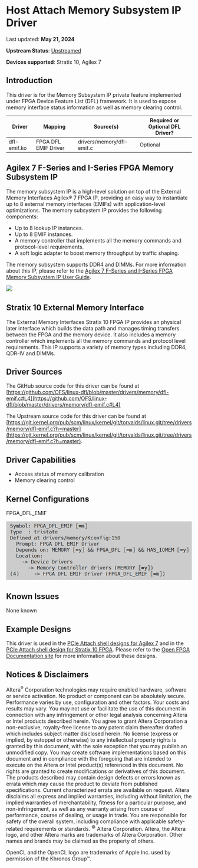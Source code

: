 # **Host Attach Memory Subsystem IP Driver**

Last updated: **May 21, 2024** 

**Upstream Status**: [Upstreamed](https://git.kernel.org/pub/scm/linux/kernel/git/torvalds/linux.git/tree/drivers/memory/dfl-emif.c?h=master)

**Devices supported**: Stratix 10, Agilex 7

## **Introduction**

This driver is for the Memory Subsystem IP private feature implemented under FPGA Device Feature List (DFL) framework. It is used to expose memory interface status information as well as memory clearing control.

|Driver|Mapping|Source(s)|Required or Optional DFL Driver?|
|---|---|---|---|
|dfl-emif.ko|FPGA DFL EMIF Driver|drivers/memory/dfl-emif.c|Optional|


## **Agilex 7 F-Series and I-Series FPGA Memory Subsystem IP**

The memory subsystem IP is a high-level solution on top of the External Memory Interfaces Agilex® 7 FPGA IP, providing an easy way to instantiate up to 8 external memory interfaces (EMIFs) with application-level optimizations. 
The memory subsystem IP provides the following components:

* Up to 8 lookup IP instances.
* Up to 8 EMIF instances.
* A memory controller that implements all the memory commands and protocol-level requirements.
* A soft logic adapter to boost memory throughput by traffic shaping.

The memory subsystem supports DDR4 and DIMMs. For more information about this IP, please refer to the [Agilex 7 F-Series and I-Series FPGA Memory Subsystem IP User Guide](https://www.intel.com/content/www/us/en/docs/programmable/789389).

![](images/agx_mem_ss.png)

## **Stratix 10 External Memory Interface**

The External Memory Interfaces Stratix 10 FPGA IP provides an physical later interface which builds the data path and manages timing transfers between the FPGA and the memory device.  It also includes a memory controller which implements all the memory commands and protocol level requirements.  This IP supports a variety of memory types including DDR4, QDR-IV and DIMMs.

## **Driver Sources**

The GitHub source code for this driver can be found at [https://github.com/OFS/linux-dfl/blob/master/drivers/memory/dfl-emif.c#L4](https://github.com/OFS/linux-dfl/blob/master/drivers/memory/dfl-emif.c#L4)

The Upstream source code for this driver can be found at [https://git.kernel.org/pub/scm/linux/kernel/git/torvalds/linux.git/tree/drivers/memory/dfl-emif.c?h=master](https://git.kernel.org/pub/scm/linux/kernel/git/torvalds/linux.git/tree/drivers/memory/dfl-emif.c?h=master).

## **Driver Capabilities**

* Access status of memory calibration
* Memory clearing control

## **Kernel Configurations**
 
FPGA_DFL_EMIF

![](./images/dfl_emif_menuconfig.PNG)

## **Known Issues**

None known

## **Example Designs**

This driver is used in the [PCIe Attach shell designs for Agilex 7](https://github.com/OFS/ofs-agx7-pcie-attach) and in the [PCIe Attach shell design for Stratix 10 FPGA](https://github.com/OFS/ofs-d5005).  Please refer to the [Open FPGA Documentation site](https://ofs.github.io/) for more information about these designs.

## Notices & Disclaimers

Altera<sup>&reg;</sup> Corporation technologies may require enabled hardware, software or service activation.
No product or component can be absolutely secure. 
Performance varies by use, configuration and other factors.
Your costs and results may vary. 
You may not use or facilitate the use of this document in connection with any infringement or other legal analysis concerning Altera or Intel products described herein. You agree to grant Altera Corporation a non-exclusive, royalty-free license to any patent claim thereafter drafted which includes subject matter disclosed herein.
No license (express or implied, by estoppel or otherwise) to any intellectual property rights is granted by this document, with the sole exception that you may publish an unmodified copy. You may create software implementations based on this document and in compliance with the foregoing that are intended to execute on the Altera or Intel product(s) referenced in this document. No rights are granted to create modifications or derivatives of this document.
The products described may contain design defects or errors known as errata which may cause the product to deviate from published specifications.  Current characterized errata are available on request.
Altera disclaims all express and implied warranties, including without limitation, the implied warranties of merchantability, fitness for a particular purpose, and non-infringement, as well as any warranty arising from course of performance, course of dealing, or usage in trade.
You are responsible for safety of the overall system, including compliance with applicable safety-related requirements or standards. 
<sup>&copy;</sup> Altera Corporation.  Altera, the Altera logo, and other Altera marks are trademarks of Altera Corporation.  Other names and brands may be claimed as the property of others. 

OpenCL and the OpenCL logo are trademarks of Apple Inc. used by permission of the Khronos Group™. 

